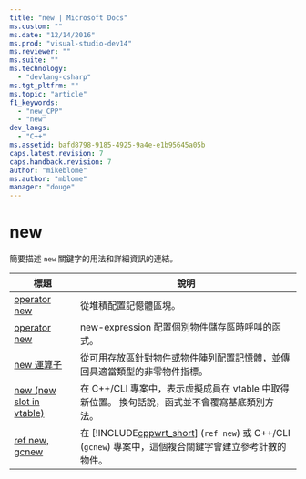 ```yaml
---
title: "new | Microsoft Docs"
ms.custom: ""
ms.date: "12/14/2016"
ms.prod: "visual-studio-dev14"
ms.reviewer: ""
ms.suite: ""
ms.technology: 
  - "devlang-csharp"
ms.tgt_pltfrm: ""
ms.topic: "article"
f1_keywords: 
  - "new_CPP"
  - "new"
dev_langs: 
  - "C++"
ms.assetid: bafd8798-9185-4925-9a4e-e1b95645a05b
caps.latest.revision: 7
caps.handback.revision: 7
author: "mikeblome"
ms.author: "mblome"
manager: "douge"
---
```

# new
簡要描述 `new` 關鍵字的用法和詳細資訊的連結。  
  
|標題|說明|  
|--------|--------|  
|[operator new](/visual-cpp/c-runtime-library/operator-new-crt)|從堆積配置記憶體區塊。|  
|[operator new](../Topic/operator%20new%20\(%3Cnew%3E\).md)|new\-expression 配置個別物件儲存區時呼叫的函式。|  
|[new 運算子](/visual-cpp/cpp/new-operator-cpp)|從可用存放區針對物件或物件陣列配置記憶體，並傳回具適當類型的非零物件指標。|  
|[new \(new slot in vtable\)](/visual-cpp/windows/new-new-slot-in-vtable-cpp-component-extensions)|在 C\+\+\/CLI 專案中，表示虛擬成員在 vtable 中取得新位置。  換句話說，函式並不會覆寫基底類別方法。|  
|[ref new, gcnew](/visual-cpp/windows/ref-new-gcnew-cpp-component-extensions)|在 [!INCLUDE[cppwrt_short](../misc/includes/cppwrt_short_md.md)] \(`ref new`\) 或 C\+\+\/CLI \(`gcnew`\) 專案中，這個複合關鍵字會建立參考計數的物件。|